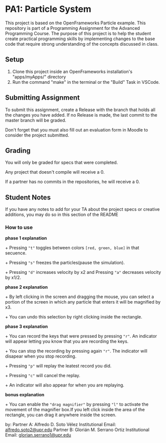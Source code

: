 # PA1: Particle System
This project is based on the OpenFrameworks Particle example.
 This repository is part of a Programming Assignment for the Advanced Programming Course.
 The purpose of this project is to help the student create practical programming skills by implementing
 changes to the base code that require strong understanding of the concepts discussed in class.

## Setup
1. Clone this project inside an OpenFrameworks installation's "apps/myApps/" directory
2. Run the command "make" in the terminal or the "Build" Task in VSCode.

## Submitting Assignment
To submit this assignment, create a Release with the branch that holds all the changes you have added. If no Release is made,
the last commit to the master branch will be graded.

Don't forget that you must also fill out an evaluation form in Moodle to consider the project submitted.

## Grading
You will only be graded for specs that were completed.

Any project that doesn't compile will receive a 0.

If a partner has no commits in the repositories, he will receive a 0.

## Student Notes
If you have any notes to add for your TA about the project specs or creative additions, you may do so in this section of the README

<h3>How to use</h3>
<b>phase 1 explanation</b>
<p>+ Pressing <code>"t"</code> toggles between colors <code>[red, green, blue]</code> in that secuence.</p>
<p>+ Pressing <code>"s"</code> freezes the particles(pause the simulation).</p>
<p>+ Pressing <code>"d"</code> increases velocity by x2 and Pressing <code>"a"</code> decreases velocity by x1/2.</p>

<b>phase 2 explanation</b>
<p>+ By left clicking in the screen and dragging the mouse, you can select a portion of the screen in which any particle that enters it will be magnified by x3.</p>
<p>+ You can undo this selection by right clicking inside the rectangle.</p>

<b>phase 3 explanation</b>
<p>+ You can record the keys that were pressed by pressing <code>"r"</code>. An indicator will appear letting you know that you are recording the keys.</p>
<p>+ You can stop the recording by pressing again <code>"r"</code>. The indicator will disapear when you stop recording.</p>
<p>+ Pressing <code>"p"</code> will replay the leatest record you did.</p>
<p>+ Pressing <code>"c"</code> will cancel the replay.</p>
<p>+ An indicator will also appear for when you are replaying.</p>

<b>bonus explanation</b>
<p>+ You can enable the <code>"drag magnifier"</code> by pressing <code>"l"</code> to activate the movement of the magnifier box.If you left click inside the area of the rectangle, you can drag it anywhere inside the screen.</p>



by:
Partner A: Alfredo D. Soto Vélez Institutional Email: alfredo.soto2@upr.edu
Partner B: Glorián M. Serrano Ortiz Institutional Email: glorian.serrano1@upr.edu

